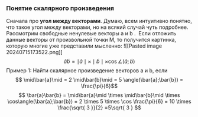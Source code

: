 ### **Понятие скалярного произведения**

Сначала про **угол между векторами**. Думаю, всем интуитивно понятно, что такое угол между векторами, но на всякий случай чуть подробнее. Рассмотрим свободные ненулевые векторы a и b .  Если отложить данные векторы от произвольной точки M, то получится картинка, которую многие уже представили мысленно:
![[Pasted image 20240715173522.png]]
$$
\bar{a}\bar{b} = \mid\bar{a}\mid \times \mid\bar{b}\mid \times \cos\angle(\bar{a};\bar{b})
$$
Пример 1:
Найти скалярное произведение векторов a и b, если 
$$ \mid\bar{a}\mid = 2 \mid\bar{b}\mid = 5 \angle(\bar{a};\bar{b}) = \frac{\pi}{6}$$
$$
\bar{a}\bar{b} = \mid\bar{a}\mid \times \mid\bar{b}\mid \times \cos\angle(\bar{a};\bar{b}) = 2 \times 5 \times \cos \frac{\pi}{6} = 10 \times \frac{\sqrt{ 3 }}{2} =5\sqrt{ 3 }
$$